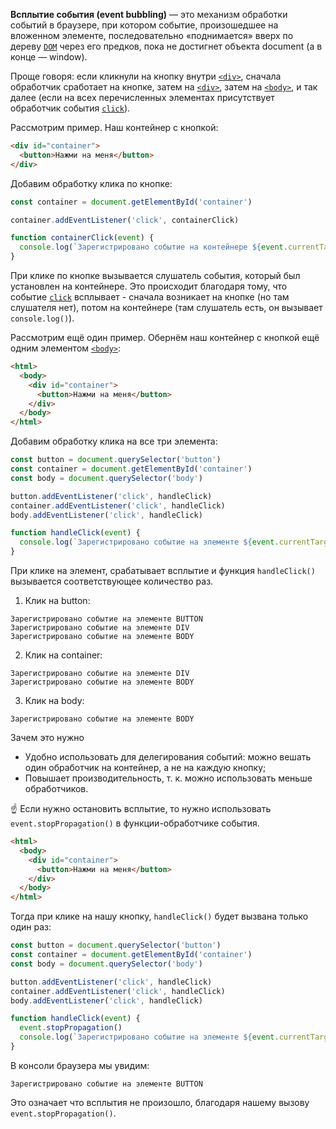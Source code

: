 **Всплытие события (event bubbling)** — это механизм обработки событий в браузере, при котором событие, произошедшее на вложенном элементе, последовательно «поднимается» вверх по дереву [`DOM`](/js/dom/) через его предков, пока не достигнет объекта document (а в конце — window).

Проще говоря: если кликнули на кнопку внутри [`<div>`](/html/div/), сначала обработчик сработает на кнопке, затем на [`<div>`](/html/div/), затем на [`<body>`](/html/body/), и так далее (если на всех перечисленных элементах присутствует обработчик события [`click`](/js/element-click/)).

Рассмотрим пример. Наш контейнер с кнопкой:

```html
<div id="container">
  <button>Нажми на меня</button>
</div>
```

Добавим обработку клика по кнопке:

```js
const container = document.getElementById('container')

container.addEventListener('click', containerClick)

function containerClick(event) {
  console.log(`Зарегистрировано событие на контейнере ${event.currentTarget.tagName}`)
}
```

При клике по кнопке вызывается слушатель события, который был установлен на контейнере. Это происходит благодаря тому, что событие [`click`](/js/element-click/) всплывает - сначала возникает на кнопке (но там слушателя нет), потом на контейнере (там слушатель есть, он вызывает `console.log()`).

Рассмотрим ещё один пример. Обернём наш контейнер с кнопкой ещё одним элементом [`<body>`](/html/body/):

```html
<html>
  <body>
    <div id="container">
      <button>Нажми на меня</button>
    </div>
  </body>
</html>
```

Добавим обработку клика на все три элемента:

```js
const button = document.querySelector('button')
const container = document.getElementById('container')
const body = document.querySelector('body')

button.addEventListener('click', handleClick)
container.addEventListener('click', handleClick)
body.addEventListener('click', handleClick)

function handleClick(event) {
  console.log(`Зарегистрировано событие на элементе ${event.currentTarget.tagName}`)
}
```

При клике на элемент, срабатывает всплытие и функция `handleClick()` вызывается соответствующее количество раз.
1. Клик на button:

  ```
  Зарегистрировано событие на элементе BUTTON
  Зарегистрировано событие на элементе DIV
  Зарегистрировано событие на элементе BODY
  ```
2. Клик на container:

  ```
  Зарегистрировано событие на элементе DIV
  Зарегистрировано событие на элементе BODY
  ```
3. Клик на body:

  ```
  Зарегистрировано событие на элементе BODY
  ```

Зачем это нужно

- Удобно использовать для делегирования событий: можно вешать один обработчик на контейнер, а не на каждую кнопку;
- Повышает производительность, т. к. можно использовать меньше обработчиков.

☝️ Если нужно остановить всплытие, то нужно использовать `event.stopPropagation()` в функции-обработчике события.

```html
<html>
  <body>
    <div id="container">
      <button>Нажми на меня</button>
    </div>
  </body>
</html>
```

Тогда при клике на нашу кнопку, `handleClick()` будет вызвана только один раз:
```js
const button = document.querySelector('button')
const container = document.getElementById('container')
const body = document.querySelector('body')

button.addEventListener('click', handleClick)
container.addEventListener('click', handleClick)
body.addEventListener('click', handleClick)

function handleClick(event) {
  event.stopPropagation()
  console.log(`Зарегистрировано событие на элементе ${event.currentTarget.tagName}`)
}
```

В консоли браузера мы увидим:
```
Зарегистрировано событие на элементе BUTTON
```

Это означает что всплытия не произошло, благодаря нашему вызову `event.stopPropagation()`.
